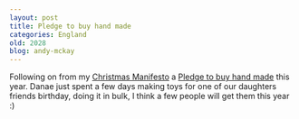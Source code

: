 ```yaml
---
layout: post
title: Pledge to buy hand made
categories: England
old: 2028
blog: andy-mckay
---
```

<p>Following on from my <a href="https://mckay.pub/blog/andy/2015/">Christmas Manifesto</a> a <a href="http://www.buyhandmade.org/">Pledge to buy hand made</a> this year. Danae just spent a few days making toys for one of our daughters friends birthday, doing it in bulk, I think a few people will get them this year :)</p>
